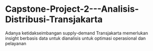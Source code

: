 # Capstone-Project-2---Analisis-Distribusi-Transjakarta
Adanya ketidakseimbangan supply-demand Transjakarta memerlukan insight berbasis data untuk dianalisis untuk optimasi operasional dan pelayanan

